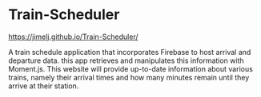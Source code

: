 # Train-Scheduler

https://jimelj.github.io/Train-Scheduler/

A train schedule application that incorporates Firebase to host arrival and departure data. this app retrieves and manipulates this information with Moment.js. This website will provide up-to-date information about various trains, namely their arrival times and how many minutes remain until they arrive at their station.
